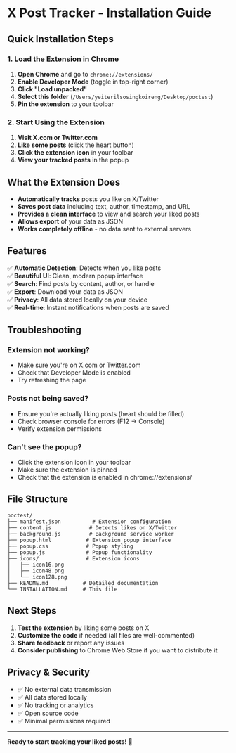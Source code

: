 # X Post Tracker - Installation Guide

## Quick Installation Steps

### 1. Load the Extension in Chrome

1. **Open Chrome** and go to `chrome://extensions/`
2. **Enable Developer Mode** (toggle in top-right corner)
3. **Click "Load unpacked"**
4. **Select this folder** (`/Users/yeiterilsosingkoireng/Desktop/poctest`)
5. **Pin the extension** to your toolbar

### 2. Start Using the Extension

1. **Visit X.com or Twitter.com**
2. **Like some posts** (click the heart button)
3. **Click the extension icon** in your toolbar
4. **View your tracked posts** in the popup

## What the Extension Does

- **Automatically tracks** posts you like on X/Twitter
- **Saves post data** including text, author, timestamp, and URL
- **Provides a clean interface** to view and search your liked posts
- **Allows export** of your data as JSON
- **Works completely offline** - no data sent to external servers

## Features

✅ **Automatic Detection**: Detects when you like posts  
✅ **Beautiful UI**: Clean, modern popup interface  
✅ **Search**: Find posts by content, author, or handle  
✅ **Export**: Download your data as JSON  
✅ **Privacy**: All data stored locally on your device  
✅ **Real-time**: Instant notifications when posts are saved  

## Troubleshooting

### Extension not working?
- Make sure you're on X.com or Twitter.com
- Check that Developer Mode is enabled
- Try refreshing the page

### Posts not being saved?
- Ensure you're actually liking posts (heart should be filled)
- Check browser console for errors (F12 → Console)
- Verify extension permissions

### Can't see the popup?
- Click the extension icon in your toolbar
- Make sure the extension is pinned
- Check that the extension is enabled in chrome://extensions/

## File Structure

```
poctest/
├── manifest.json          # Extension configuration
├── content.js            # Detects likes on X/Twitter
├── background.js         # Background service worker
├── popup.html           # Extension popup interface
├── popup.css            # Popup styling
├── popup.js             # Popup functionality
├── icons/               # Extension icons
│   ├── icon16.png
│   ├── icon48.png
│   └── icon128.png
├── README.md           # Detailed documentation
└── INSTALLATION.md     # This file
```

## Next Steps

1. **Test the extension** by liking some posts on X
2. **Customize the code** if needed (all files are well-commented)
3. **Share feedback** or report any issues
4. **Consider publishing** to Chrome Web Store if you want to distribute it

## Privacy & Security

- ✅ No external data transmission
- ✅ All data stored locally
- ✅ No tracking or analytics
- ✅ Open source code
- ✅ Minimal permissions required

---

**Ready to start tracking your liked posts!** 🚀
